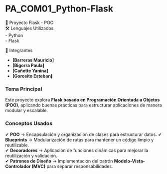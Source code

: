 # PA_COM01_Python-Flask
📌 Proyecto Flask - POO  
   🛠 Lenguajes Utilizados  
      - Python  
      - Flask  

  👥 Integrantes  
- **[Barreras Mauricio]**
- **[Bigorra Paula]**
- **[Cañette Yanina]**
- **[Gorosito Esteban]**  

###  Tema Principal  
Este proyecto explora **Flask basado en Programación Orientada a Objetos (POO)**, aplicando buenas prácticas para estructurar aplicaciones de manera modular y escalable.  

###  Conceptos Usados  
✔ **POO** → Encapsulación y organización de clases para estructurar datos.
✔ **Blueprints** → Modularización de rutas para mantener un código limpio y reutilizable.  
✔ **Decoradores** → Aplicación de funciones dinámicas para mejorar la reutilización y validación.  
✔ **Patrones de Diseño** → Implementación del patrón **Modelo-Vista-Controlador (MVC)** para separar responsabilidades.  
